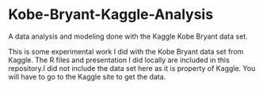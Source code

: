 # Kobe-Bryant-Kaggle-Analysis
A data analysis and modeling done with the Kaggle Kobe Bryant data set.

This is some experimental work I did with the Kobe Bryant data set from Kaggle.  The R files and presentation I did locally 
are included in this repository.I did not include the data set here as it is property of Kaggle.  You will have to 
go to the Kaggle site to get the data.

